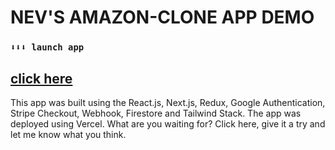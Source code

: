 # NEV'S AMAZON-CLONE APP DEMO 
### `⬇⬇⬇ launch app `
## [click here](https://amazon-clone-one-blush.vercel.app/)

This app was built using the React.js, Next.js, Redux, Google Authentication, Stripe Checkout, Webhook, Firestore and Tailwind Stack. The app was deployed using Vercel. What are you waiting for? Click here, give it a try and let me know what you think.

